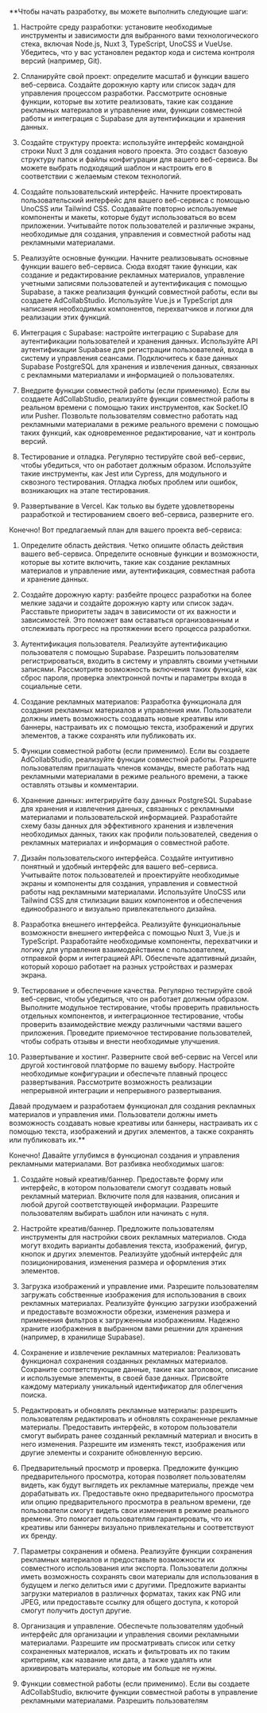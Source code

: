 **Чтобы начать разработку, вы можете выполнить следующие шаги:

1. Настройте среду разработки: установите необходимые инструменты и зависимости для выбранного вами технологического стека, включая Node.js, Nuxt 3, TypeScript, UnoCSS и VueUse. Убедитесь, что у вас установлен редактор кода и система контроля версий (например, Git).

2. Спланируйте свой проект: определите масштаб и функции вашего веб-сервиса. Создайте дорожную карту или список задач для управления процессом разработки. Рассмотрите основные функции, которые вы хотите реализовать, такие как создание рекламных материалов и управление ими, функции совместной работы и интеграция с Supabase для аутентификации и хранения данных.

3. Создайте структуру проекта: используйте интерфейс командной строки Nuxt 3 для создания нового проекта. Это создаст базовую структуру папок и файлы конфигурации для вашего веб-сервиса. Вы можете выбрать подходящий шаблон и настроить его в соответствии с желаемым стеком технологий.

4. Создайте пользовательский интерфейс. Начните проектировать пользовательский интерфейс для вашего веб-сервиса с помощью UnoCSS или Tailwind CSS. Создавайте повторно используемые компоненты и макеты, которые будут использоваться во всем приложении. Учитывайте поток пользователей и различные экраны, необходимые для создания, управления и совместной работы над рекламными материалами.

5. Реализуйте основные функции. Начните реализовывать основные функции вашего веб-сервиса. Сюда входят такие функции, как создание и редактирование рекламных материалов, управление учетными записями пользователей и аутентификация с помощью Supabase, а также реализация функций совместной работы, если вы создаете AdCollabStudio. Используйте Vue.js и TypeScript для написания необходимых компонентов, перехватчиков и логики для реализации этих функций.

6. Интеграция с Supabase: настройте интеграцию с Supabase для аутентификации пользователей и хранения данных. Используйте API аутентификации Supabase для регистрации пользователей, входа в систему и управления сеансами. Подключитесь к базе данных Supabase PostgreSQL для хранения и извлечения данных, связанных с рекламными материалами и информацией о пользователях.

7. Внедрите функции совместной работы (если применимо). Если вы создаете AdCollabStudio, реализуйте функции совместной работы в реальном времени с помощью таких инструментов, как Socket.IO или Pusher. Позвольте пользователям совместно работать над рекламными материалами в режиме реального времени с помощью таких функций, как одновременное редактирование, чат и контроль версий.

8. Тестирование и отладка. Регулярно тестируйте свой веб-сервис, чтобы убедиться, что он работает должным образом. Используйте такие инструменты, как Jest или Cypress, для модульного и сквозного тестирования. Отладка любых проблем или ошибок, возникающих на этапе тестирования.

9. Развертывание в Vercel. Как только вы будете удовлетворены разработкой и тестированием своего веб-сервиса, разверните его.




Конечно! Вот предлагаемый план для вашего проекта веб-сервиса:

1. Определите область действия. Четко опишите область действия вашего веб-сервиса. Определите основные функции и возможности, которые вы хотите включить, такие как создание рекламных материалов и управление ими, аутентификация, совместная работа и хранение данных.

2. Создайте дорожную карту: разбейте процесс разработки на более мелкие задачи и создайте дорожную карту или список задач. Расставьте приоритеты задач в зависимости от их важности и зависимостей. Это поможет вам оставаться организованным и отслеживать прогресс на протяжении всего процесса разработки.

3. Аутентификация пользователя. Реализуйте аутентификацию пользователя с помощью Supabase. Разрешить пользователям регистрироваться, входить в систему и управлять своими учетными записями. Рассмотрите возможность включения таких функций, как сброс пароля, проверка электронной почты и параметры входа в социальные сети.

4. Создание рекламных материалов: Разработка функционала для создания рекламных материалов и управления ими. Пользователи должны иметь возможность создавать новые креативы или баннеры, настраивать их с помощью текста, изображений и других элементов, а также сохранять или публиковать их.

5. Функции совместной работы (если применимо). Если вы создаете AdCollabStudio, реализуйте функции совместной работы. Разрешите пользователям приглашать членов команды, вместе работать над рекламными материалами в режиме реального времени, а также оставлять отзывы и комментарии.

6. Хранение данных: интегрируйте базу данных PostgreSQL Supabase для хранения и извлечения данных, связанных с рекламными материалами и пользовательской информацией. Разработайте схему базы данных для эффективного хранения и извлечения необходимых данных, таких как профили пользователей, сведения о рекламных материалах и информация о совместной работе.

7. Дизайн пользовательского интерфейса. Создайте интуитивно понятный и удобный интерфейс для вашего веб-сервиса. Учитывайте поток пользователей и проектируйте необходимые экраны и компоненты для создания, управления и совместной работы над рекламными материалами. Используйте UnoCSS или Tailwind CSS для стилизации ваших компонентов и обеспечения единообразного и визуально привлекательного дизайна.

8. Разработка внешнего интерфейса. Реализуйте функциональные возможности внешнего интерфейса с помощью Nuxt 3, Vue.js и TypeScript. Разработайте необходимые компоненты, перехватчики и логику для управления взаимодействием с пользователем, отправкой форм и интеграцией API. Обеспечьте адаптивный дизайн, который хорошо работает на разных устройствах и размерах экрана.

9. Тестирование и обеспечение качества. Регулярно тестируйте свой веб-сервис, чтобы убедиться, что он работает должным образом. Выполните модульное тестирование, чтобы проверить правильность отдельных компонентов, и интеграционное тестирование, чтобы проверить взаимодействие между различными частями вашего приложения. Проведите приемочное тестирование пользователей, чтобы собрать отзывы и внести необходимые улучшения.

10. Развертывание и хостинг. Разверните свой веб-сервис на Vercel или другой хостинговой платформе по вашему выбору. Настройте необходимые конфигурации и обеспечьте плавный процесс развертывания. Рассмотрите возможность реализации непрерывной интеграции и непрерывного развертывания.


Давай продумаем и разработаем функционал для создания рекламных материалов и управления ими. Пользователи должны иметь возможность создавать новые креативы или баннеры, настраивать их с помощью текста, изображений и других элементов, а также сохранять или публиковать их.**

Конечно! Давайте углубимся в функционал создания и управления рекламными материалами. Вот разбивка необходимых шагов:

1. Создайте новый креатив/баннер. Предоставьте форму или интерфейс, в котором пользователи смогут создавать новый рекламный материал. Включите поля для названия, описания и любой другой соответствующей информации. Разрешите пользователям выбирать шаблон или начинать с нуля.

2. Настройте креатив/баннер. Предложите пользователям инструменты для настройки своих рекламных материалов. Сюда могут входить варианты добавления текста, изображений, фигур, кнопок и других элементов. Реализуйте удобный интерфейс для позиционирования, изменения размера и оформления этих элементов.

3. Загрузка изображений и управление ими. Разрешите пользователям загружать собственные изображения для использования в своих рекламных материалах. Реализуйте функцию загрузки изображений и предоставьте возможности обрезки, изменения размера и применения фильтров к загруженным изображениям. Надежно храните изображения в выбранном вами решении для хранения (например, в хранилище Supabase).

4. Сохранение и извлечение рекламных материалов: Реализовать функционал сохранения созданных рекламных материалов. Сохраните соответствующие данные, такие как заголовок, описание и используемые элементы, в своей базе данных. Присвойте каждому материалу уникальный идентификатор для облегчения поиска.

5. Редактировать и обновлять рекламные материалы: разрешить пользователям редактировать и обновлять сохраненные рекламные материалы. Предоставить интерфейс, в котором пользователи смогут выбирать ранее созданный рекламный материал и вносить в него изменения. Разрешите им изменять текст, изображения или другие элементы и сохраните обновленную версию.

6. Предварительный просмотр и проверка. Предложите функцию предварительного просмотра, которая позволяет пользователям видеть, как будут выглядеть их рекламные материалы, прежде чем дорабатывать их. Предоставьте окно предварительного просмотра или опцию предварительного просмотра в реальном времени, где пользователи смогут видеть свои изменения в режиме реального времени. Это помогает пользователям гарантировать, что их креативы или баннеры визуально привлекательны и соответствуют их бренду.

7. Параметры сохранения и обмена. Реализуйте функции сохранения рекламных материалов и предоставьте возможности их совместного использования или экспорта. Пользователи должны иметь возможность сохранять свои материалы для использования в будущем и легко делиться ими с другими. Предложите варианты загрузки материалов в различных форматах, таких как PNG или JPEG, или предоставьте ссылку для общего доступа, к которой смогут получить доступ другие.

8. Организация и управление. Обеспечьте пользователям удобный интерфейс для организации и управления своими рекламными материалами. Разрешите им просматривать список или сетку сохраненных материалов, искать и фильтровать их по таким критериям, как название или дата, а также удалять или архивировать материалы, которые им больше не нужны.

9. Функции совместной работы (если применимо). Если вы создаете AdCollabStudio, включите функции совместной работы в управление рекламными материалами. Разрешить пользователям

